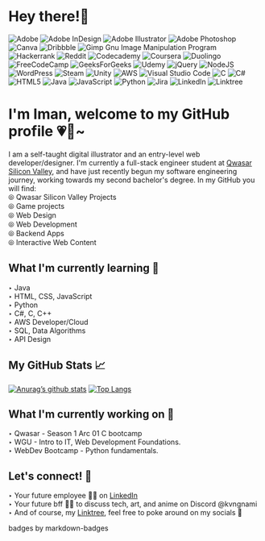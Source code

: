 # Hey there!👋
![Adobe](https://img.shields.io/badge/adobe-%23FF0000.svg?style=for-the-badge&logo=adobe&logoColor=white) ![Adobe InDesign](https://img.shields.io/badge/Adobe%20InDesign-49021F?style=for-the-badge&logo=adobeindesign&logoColor=white) ![Adobe Illustrator](https://img.shields.io/badge/adobe%20illustrator-%23FF9A00.svg?style=for-the-badge&logo=adobe%20illustrator&logoColor=white) ![Adobe Photoshop](https://img.shields.io/badge/adobe%20photoshop-%2331A8FF.svg?style=for-the-badge&logo=adobe%20photoshop&logoColor=white) ![Canva](https://img.shields.io/badge/Canva-%2300C4CC.svg?style=for-the-badge&logo=Canva&logoColor=white) ![Dribbble](https://img.shields.io/badge/Dribbble-EA4C89?style=for-the-badge&logo=dribbble&logoColor=white) ![Gimp Gnu Image Manipulation Program](https://img.shields.io/badge/Gimp-657D8B?style=for-the-badge&logo=gimp&logoColor=FFFFFF) ![Hackerrank](https://img.shields.io/badge/-Hackerrank-2EC866?style=for-the-badge&logo=HackerRank&logoColor=white) ![Reddit](https://img.shields.io/badge/Reddit-%23FF4500.svg?style=for-the-badge&logo=Reddit&logoColor=white) 
![Codecademy](https://img.shields.io/badge/Codecademy-FFF0E5?style=for-the-badge&logo=codecademy&logoColor=1F243A) ![Coursera](https://img.shields.io/badge/Coursera-%230056D2.svg?style=for-the-badge&logo=Coursera&logoColor=white) ![Duolingo](https://img.shields.io/badge/Duolingo-%234DC730.svg?style=for-the-badge&logo=Duolingo&logoColor=white) ![FreeCodeCamp](https://img.shields.io/badge/Freecodecamp-%23123.svg?&style=for-the-badge&logo=freecodecamp&logoColor=green) ![GeeksForGeeks](https://img.shields.io/badge/GeeksforGeeks-gray?style=for-the-badge&logo=geeksforgeeks&logoColor=35914c) ![Udemy](https://img.shields.io/badge/Udemy-A435F0?style=for-the-badge&logo=Udemy&logoColor=white) ![jQuery](https://img.shields.io/badge/jquery-%230769AD.svg?style=for-the-badge&logo=jquery&logoColor=white) ![NodeJS](https://img.shields.io/badge/node.js-6DA55F?style=for-the-badge&logo=node.js&logoColor=white) ![WordPress](https://img.shields.io/badge/WordPress-%23117AC9.svg?style=for-the-badge&logo=WordPress&logoColor=white) ![Steam](https://img.shields.io/badge/steam-%23000000.svg?style=for-the-badge&logo=steam&logoColor=white) ![Unity](https://img.shields.io/badge/unity-%23000000.svg?style=for-the-badge&logo=unity&logoColor=white) ![AWS](https://img.shields.io/badge/AWS-%23FF9900.svg?style=for-the-badge&logo=amazon-aws&logoColor=white) ![Visual Studio Code](https://img.shields.io/badge/Visual%20Studio%20Code-0078d7.svg?style=for-the-badge&logo=visual-studio-code&logoColor=white) ![C](https://img.shields.io/badge/c-%2300599C.svg?style=for-the-badge&logo=c&logoColor=white) ![C#](https://img.shields.io/badge/c%23-%23239120.svg?style=for-the-badge&logo=c-sharp&logoColor=white) ![HTML5](https://img.shields.io/badge/html5-%23E34F26.svg?style=for-the-badge&logo=html5&logoColor=white) ![Java](https://img.shields.io/badge/java-%23ED8B00.svg?style=for-the-badge&logo=openjdk&logoColor=white) ![JavaScript](https://img.shields.io/badge/javascript-%23323330.svg?style=for-the-badge&logo=javascript&logoColor=%23F7DF1E) ![Python](https://img.shields.io/badge/python-3670A0?style=for-the-badge&logo=python&logoColor=ffdd54) ![Jira](https://img.shields.io/badge/jira-%230A0FFF.svg?style=for-the-badge&logo=jira&logoColor=white) ![LinkedIn](https://img.shields.io/badge/linkedin-%230077B5.svg?style=for-the-badge&logo=linkedin&logoColor=white) ![Linktree](https://img.shields.io/badge/linktree-1de9b6?style=for-the-badge&logo=linktree&logoColor=white) 

# I'm Iman, welcome to my GitHub profile 💗🐧~

I am a self-taught digital illustrator and an entry-level web developer/designer. I'm currently a full-stack engineer student at [Qwasar Silicon Valley](https://qwasar.io/), and have just recently begun my software engineering journey, working towards my second bachelor's degree. In my GitHub you will find: <br>
⦾ Qwasar Silicon Valley Projects<br>
⦾ Game projects<br>
⦾ Web Design<br>
⦾ Web Development<br>
⦾ Backend Apps<br>
⦾ Interactive Web Content<br>


## What I'm currently learning 🦉
‣ Java <br>
‣ HTML, CSS, JavaScript <br>
‣ Python <br>
‣ C#, C, C++ <br>
‣ AWS Developer/Cloud <br>
‣ SQL, Data Algorithms <br>
‣ API Design <br>

## My GitHub Stats 📈
[![Anurag’s github stats](https://github-readme-stats.vercel.app/api?username=imantrusty)](https://github.com/imantrusty)
[![Top Langs](https://github-readme-stats.vercel.app/api/top-langs/?username=imantrusty&layout=compact)](https://github.com/imantrusty)

## What I'm currently working on 💬
‣ Qwasar - Season 1 Arc 01 C bootcamp <br>
‣ WGU - Intro to IT, Web Development Foundations. <br>
‣ WebDev Bootcamp - Python fundamentals. <br>


## Let's connect! 🍵 
‣ Your future employee 👩‍💻 on [LinkedIn](https://www.linkedin.com/in/imanpurnell/) <br>
‣ Your future bff 👯‍♀️ to discuss tech, art, and anime on Discord @kvngnami <br>
‣ And of course, my [Linktree](https://linktr.ee/imanspurnell), feel free to poke around on my socials 💓 <br>



badges by markdown-badges <br>

<!--
**imantrusty/imantrusty** is a ✨ _special_ ✨ repository because its `README.md` (this file) appears on your GitHub profile.

Here are some ideas to get you started:

- 🔭 I’m currently working on ...
- 🌱 I’m currently learning ...
- 👯 I’m looking to collaborate on ...
- 🤔 I’m looking for help with ...
- 💬 Ask me about ...
- 📫 How to reach me: ...
- 😄 Pronouns: ...
- ⚡ Fun fact: ...
-->
